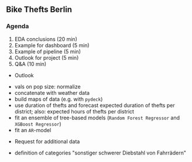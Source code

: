 ## Bike Thefts Berlin

### Agenda
1. EDA conclusions (20 min)
2. Example for dashboard (5 min)
3. Example of pipeline (5 min)
4. Outlook for project (5 min)
5. Q&A (10 min)


* Outlook
- vals on pop size: normalize 
- concatenate with weather data 
- build maps of data (e.g. with `pydeck`)
- use duration of thefts and forecast expected duration of thefts per district; also: expected hours of thefts per district
- fit an ensemble of tree-based models (`Random Forest Regressor` and `XGBoost Regressor`)
- fit an `AR`-model

* Request for additional data
- definition of categories "sonstiger schwerer Diebstahl von Fahrrädern"

